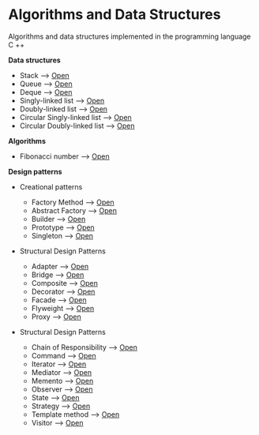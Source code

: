 # Algorithms and Data Structures
Algorithms and data structures implemented in the programming language C ++

**Data structures**
- Stack --> [Open](Data%20Structures/Stack/Stack.h)
- Queue --> [Open](Data%20Structures/Queue/Queue.h)
- Deque --> [Open](Data%20Structures/Deque/Deque.h)
- Singly-linked list --> [Open](Data%20Structures/Singly-linked%20list/List.h)
- Doubly-linked list --> [Open](Data%20Structures/Doubly-linked%20list/List.h)
- Circular Singly-linked list --> [Open](Data%20Structures/Circular%20Singly-linked%20List/List.h)
- Circular Doubly-linked list --> [Open](Data%20Structures/Circular%20Doubly-linked%20List/List.h)

**Algorithms**
- Fibonacci number --> [Open](Algorithms/Fibonacci%20number/fibonacci.cpp)

**Design patterns**
* Creational patterns

  + Factory Method --> [Open](Design%20patterns/Creational%20patterns/factory_method)
  + Abstract Factory --> [Open]()
  + Builder --> [Open]()
  + Prototype --> [Open]()
  + Singleton --> [Open]()
  
* Structural Design Patterns

  + Adapter --> [Open]()
  + Bridge --> [Open]()
  + Composite --> [Open]()
  + Decorator --> [Open]()
  + Facade --> [Open]()
  + Flyweight --> [Open]()
  + Proxy --> [Open]()
  
* Structural Design Patterns

  + Chain of Responsibility --> [Open]()
  + Command --> [Open]()
  + Iterator --> [Open]()
  + Mediator --> [Open]()
  + Memento --> [Open]()
  + Observer --> [Open]()
  + State --> [Open]()
  + Strategy --> [Open]()
  + Template method --> [Open]()
  + Visitor --> [Open]()
